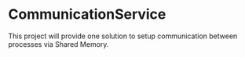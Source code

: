 # CommunicationService
This project will provide one solution to setup communication between processes via Shared Memory.
